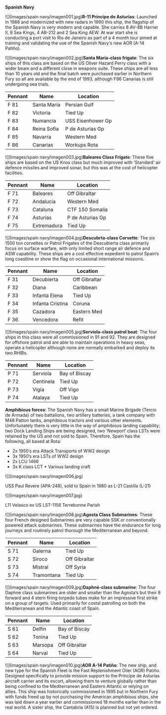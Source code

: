 **Spanish Navy**

![](images/spain navy/imagen001.jpg)**R-11 Príncipe de Asturias**: Launched in 1988 and modernized with new radars in 1990 this ship, the flagship of the Spanish Navy is very modern and capable. She carries 8 AV-8B Harrier II, 8 Sea Kings, 4 AB-212 and 2 Sea King AEW. At war start she is conducting a port visit to Rio de Janeiro as part of a 4 month tour aimed at training and validating the use of the Spanish Navy‘s new AOR (A-14 Patiño).

![](images/spain navy/imagen002.jpg)**Santa María-class frigate**: The six ships of this class are based on the US Oliver Hazard Perry class with a wider beam and a different close in weapons suite. These ships are all less than 10 years old and the final batch were purchased earlier in Northern Fury so all are available by the end of 1993, although F86 Canarias is still undergoing sea trials.

| Pennant | Name        | Location          |
| ------- | ----------- | ----------------- |
| F 81    | Santa Maria | Persian Gulf      |
| F 82    | Victoria    | Tied Up           |
| F 83    | Numancia    | USS Eisenhower Gp |
| F 84    | Reina Sofia | P de Asturias Gp  |
| F 85    | Navarra     | Western Med       |
| F 86    | Canarias    | Workups Rota      |

![](images/spain navy/imagen003.jpg)**Baleares Class Frigate**: These five ships are based on the US Knox class but much improved with ‘Standard‘ air defence missiles and improved sonar, but this was at the cost of helicopter facilities.

| Pennant | Name        | Location         |
| ------- | ----------- | ---------------- |
| F 71    | Baleares    | Off Gibraltar    |
| F 72    | Andalucia   | Western Med      |
| F 73    | Cataluna    | CTF 150 Somalia  |
| F 74    | Asturias    | P de Asturias Gp |
| F 75    | Extremadura | Tied Up          |

![](images/spain navy/imagen004.jpg)**Descubrta-class Corvette**: The six 1500 ton corvettes or Patrol Frigates of the Descubierta class primarily focus on surface warfare, with only limited short range air defence and ASW capability. These ships are a cost effective expedient to patrol Spain‘s long coastline or show the flag on occasional international missions.

| Pennant | Name             | Location      |
| ------- | ---------------- | ------------- |
| F 31    | Decubierta       | Off Gibraltar |
| F 32    | Diana            | Caribbean     |
| F 33    | Infanta Elena    | Tied Up       |
| F 34    | Infanta Cristina | Coruna        |
| F 35    | Cazadora         | Eastern Med   |
| F 36    | Vencedora        | Refit         |

![](images/spain navy/imagen005.jpg)**Serviola-class patrol boat**: The four ships in this class were all commissioned in 91 and 92. They are designed for offshore patrol and are able to maintain operations in heavy seas, operate a helicopter although none are normally embarked and deploy its two RHIBs.

| Pennant | Name      | Location      |
| ------- | --------- | ------------- |
| P 71    | Serviola  | Bay of Biscay |
| P 72    | Centinela | Tied Up       |
| P 73    | Vigia     | Off Vigo      |
| P 74    | Atalaya   | Tied Up       |

**Amphibious forces**: The Spanish Navy has a small Marine Brigade (Tercio de Armada) of two battalions, two artillery batteries, a tank company with M48 Patton tanks, amphibious tractors and various other elements. Unfortunately there is very little in the way of amphibious landing capability; two Dock Landing Ships are being designed, two ‘Newport‘ class LSTs were retained by the US and not sold to Spain. Therefore, Spain has the following, all based at Rota:

- 2x 1950‘s era Attack Transports of WW2 design
- 3x 1950‘s era LSTs of WW2 design
- 2x LCU 1466
- 3x K class LCT \* Various landing craft

![](images/spain navy/imagen006.jpg)

USS Paul Revere (APA-248), sold to Spain in 1980 as L-21 Castilla (L-21)

![](images/spain navy/imagen007.jpg)

L11 Velasco ex US LST-1156 Terrebonne Parish

![](images/spain navy/imagen008.jpg)**Agosta Class Submarines**: These four French designed Submarines are very capable SSK or conventionally powered attack submarines. These submarines have the endurance for long journeys and routinely patrol thorough the Mediterranean and beyond.

| Pennant | Name       | Location      |
| ------- | ---------- | ------------- |
| S 71    | Galerna    | Tied Up       |
| S 72    | Siroco     | Off Gibraltar |
| S 73    | Mistral    | Off Syria     |
| S 74    | Tramontana | Tied Up       |

![](images/spain navy/imagen009.jpg)**Daphné-class submarine**: The four Daphne class submarines are older and smaller than the Agosta‘s but their 8 forward and 4 stern firing torpedo tubes make for an impressive first strike on a group of targets. Used primarily for costal patrolling on both the Mediterranean and the Atlantic coast of Spain.

| Pennant | Name    | Location      |
| ------- | ------- | ------------- |
| S 61    | Delfin  | Bay of Biscay |
| S 62    | Tonina  | Tied Up       |
| S 63    | Marsopa | Off Gibraltar |
| S 64    | Narval  | Tied Up       |

![](images/spain navy/imagen010.jpg)**AOR A-14 Patiño**: The new ship, and new type for the Spanish Fleet is the Fast Replenishment Oiler (AOR) Patiño. Designed specifically to provide mission support to the Príncipe de Asturias aircraft carrier and its escort, allowing them to venture globally rather than being confined to the Mediterranean and Eastern Atlantic or relying on allies. This ship was historically commissioned in 1995 but in Northern Fury with funds freed up by not purchasing the American amphibious ships, she was laid down a year earlier and commissioned 18 months earlier than in the real world. A sister ship, the Cantabria (A15) is planned but not yet ordered.
